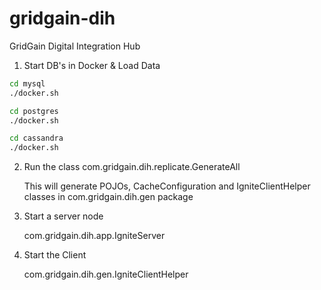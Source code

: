 # gridgain-dih
GridGain Digital Integration Hub

1. Start DB's in Docker & Load Data

```sh
cd mysql
./docker.sh

cd postgres
./docker.sh

cd cassandra
./docker.sh
```

2. Run the class com.gridgain.dih.replicate.GenerateAll

	This will generate POJOs, CacheConfiguration and IgniteClientHelper classes in com.gridgain.dih.gen package

3. Start a server node

	com.gridgain.dih.app.IgniteServer

4. Start the Client

	com.gridgain.dih.gen.IgniteClientHelper
